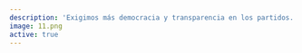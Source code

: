 ```yaml
---
description: 'Exigimos más democracia y transparencia en los partidos. Vía @Ciudadanoi #AgendaTransparencia http://agendatransparencia.cl http://ow.ly/i/azmPZ'
image: 11.png
active: true
---
```

